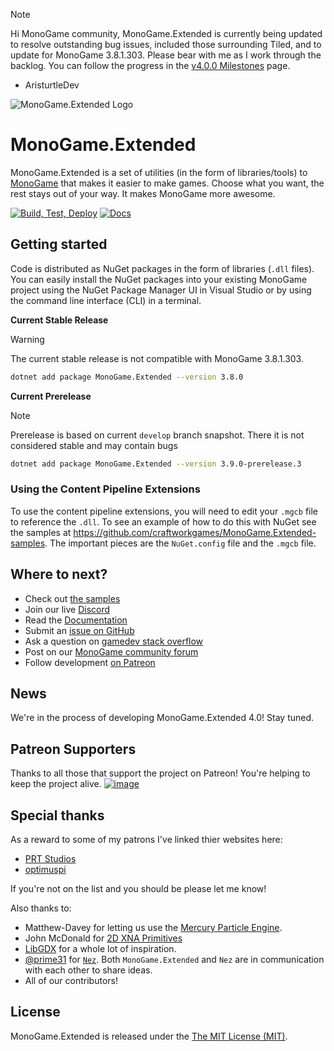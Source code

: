 > [!NOTE]
> Hi MonoGame community, MonoGame.Extended is currently being updated to resolve outstanding bug issues, included those surrounding Tiled, and to update for MonoGame 3.8.1.303.  Please bear with me as I work through the backlog.  You can follow the progress in the [v4.0.0 Milestones](https://github.com/craftworkgames/MonoGame.Extended/milestone/8) page.
>
> - AristurtleDev

![MonoGame.Extended Logo](logos/logo-banner-800.png)

# MonoGame.Extended

MonoGame.Extended is a set of utilities (in the form of libraries/tools) to [MonoGame](http://www.monogame.net/) that makes it easier to make games. Choose what you want, the rest stays out of your way. It makes MonoGame more awesome.

[![Build, Test, Deploy](https://github.com/craftworkgames/MonoGame.Extended/workflows/Build,%20Test,%20Deploy/badge.svg?branch=develop)](https://github.com/craftworkgames/MonoGame.Extended/actions?query=workflow%3A%22Build%2C+Test%2C+Deploy%22) [![Docs](https://img.shields.io/badge/Docs-latest-brightgreen.svg?style=flat)](http://www.monogameextended.net/)

## Getting started

Code is distributed as NuGet packages in the form of libraries (`.dll` files). You can easily install the NuGet packages into your existing MonoGame project using the NuGet Package Manager UI in Visual Studio or by using the command line interface (CLI) in a terminal.

**Current Stable Release**
> [!WARNING]
> The current stable release is not compatible with MonoGame 3.8.1.303.

```sh
dotnet add package MonoGame.Extended --version 3.8.0
```

**Current Prerelease**
> [!NOTE]
> Prerelease is based on current `develop` branch snapshot.  There it is not considered stable and may contain bugs
```sh
dotnet add package MonoGame.Extended --version 3.9.0-prerelease.3
```

### Using the Content Pipeline Extensions
To use the content pipeline extensions, you will need to edit your `.mgcb` file to reference the `.dll`. To see an example of how to do this with NuGet see the samples at https://github.com/craftworkgames/MonoGame.Extended-samples. The important pieces are the `NuGet.config` file and the `.mgcb` file.

## Where to next?

- Check out [the samples](https://github.com/craftworkgames/MonoGame.Extended-samples)
- Join our live [Discord](https://discord.gg/xPUEkj9)
- Read the [Documentation](http://www.monogameextended.net/docs)
- Submit an [issue on GitHub](https://github.com/craftworkgames/MonoGame.Extended/issues)
- Ask a question on [gamedev stack overflow](http://gamedev.stackexchange.com/questions/tagged/monogame-extended)
- Post on our [MonoGame community forum](http://community.monogame.net/category/extended)
- Follow development [on Patreon](https://www.patreon.com/craftworkgames)

## News

We're in the process of developing MonoGame.Extended 4.0! Stay tuned.

## Patreon Supporters

Thanks to all those that support the project on Patreon! You're helping to keep the project alive.
[![image](https://cloud.githubusercontent.com/assets/3201643/17462536/f5608898-5cf3-11e6-8e81-47d6594a8d9c.png)](https://www.patreon.com/craftworkgames)

## Special thanks

As a reward to some of my patrons I've linked thier websites here:

- [PRT Studios](http://prt-studios.com/)
- [optimuspi](http://www.optimuspi.com/)

If you're not on the list and you should be please let me know!

Also thanks to:

- Matthew-Davey for letting us use the [Mercury Particle Engine](https://github.com/Matthew-Davey/mercury-particle-engine).
- John McDonald for [2D XNA Primitives](https://bitbucket.org/C3/2d-xna-primitives/wiki/Home)
- [LibGDX](https://libgdx.badlogicgames.com) for a whole lot of inspiration.
- [@prime31](https://github.com/prime31) for [`Nez`](https://github.com/prime31/Nez). Both `MonoGame.Extended` and `Nez` are in communication with each other to share ideas.
- All of our contributors!

## License

MonoGame.Extended is released under the [The MIT License (MIT)](https://github.com/craftworkgames/MonoGame.Extended/blob/master/LICENSE).
